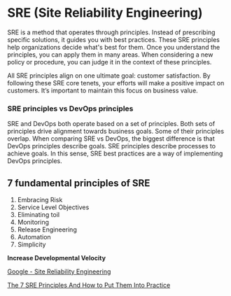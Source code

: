 # SRE (Site Reliability Engineering)

SRE is a method that operates through principles. Instead of prescribing specific solutions, it guides you with best practices. These SRE principles help organizations decide what's best for them. Once you understand the principles, you can apply them in many areas. When considering a new policy or procedure, you can judge it in the context of these principles.  

All SRE principles align on one ultimate goal: customer satisfaction. By following these SRE core tenets, your efforts will make a positive impact on customers. It’s important to maintain this focus on business value.

### SRE principles vs DevOps principles  

SRE and DevOps both operate based on a set of principles. Both sets of principles drive alignment towards business goals. Some of their principles overlap. When comparing SRE vs DevOps, the biggest difference is that DevOps principles describe goals. SRE principles describe processes to achieve goals. In this sense, SRE best practices are a way of implementing DevOps principles.

## 7 fundamental principles of SRE

1. Embracing Risk
2. Service Level Objectives
3. Eliminating toil
4. Monitoring
5. Release Engineering
6. Automation
7. Simplicity

**Increase Developmental Velocity**

[Google - Site Reliability Engineering](https://sre.google/sre-book/part-II-principles/)

[The 7 SRE Principles And How to Put Them Into Practice](https://www.blameless.com/blog/sre-principles)
